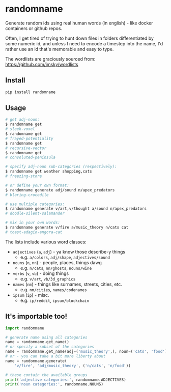 # randomname

Generate random ids using real human words (in english) - like docker containers or github repos.

Often, I get tired of trying to hunt down files in folders differentiated by some numeric id, and unless I need to encode a timestep into the name, I'd rather use an id that's memorable and easy to type.

The wordlists are graciously sourced from: https://github.com/imsky/wordlists

## Install

```bash
pip install randomname
```

## Usage
```bash
# get adj-noun:
$ randomname get
# sleek-voxel
$ randomname get
# frayed-potentiality
$ randomname get
# recursive-vector
$ randomname get
# convoluted-peninsula

# specify adj-noun sub-categories (respectively):
$ randomname get weather shopping,cats
# freezing-store

# or define your own format:
$ randomname generate adj/sound n/apex_predators
# blaring-crocodile

# use multiple categories:
$ randomname generate v/art,v/thought a/sound n/apex_predators
# doodle-silent-salamander

# mix in your own words:
$ randomname generate v/fire a/music_theory n/cats cat
# toast-adagio-angora-cat
```

The lists include various word classes:
- `adjectives` (`a`, `adj`) - ya know those describe-y things
    - e.g. `a/colors`, `adj/shape`, `adjectives/sound`
- `nouns` (`n`, `nn`) - people, places, things dawg
    - e.g. `n/cats`, `nn/ghosts`, `nouns/wine`
- `verbs` (`v`, `vb`) - doing things
    - e.g. `v/art`, `vb/3d_graphics`
- `names` (`nm`) - things like surnames, streets, cities, etc.
    - e.g. `nm/cities`, `names/codenames`
- `ipsum` (`ip`) - misc.
    - e.g. `ip/reddit`, `ipsum/blockchain`

## It's importable too!

```python
import randomname

# generate name using all categories
name = randomname.get_name()
# or specify a subset of the categories
name = randomname.get_name(adj=('music_theory',), noun=('cats', 'food'))
# or - you can take a bit more liberty about
name = randomname.generate(
    'v/fire', 'adj/music_theory', ('n/cats', 'n/food'))

# these contain the available groups
print('adjective categories:', randomname.ADJECTIVES)
print('noun categories:', randomname.NOUNS)

```
